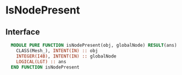# IsNodePresent

## Interface

```fortran
  MODULE PURE FUNCTION isNodePresent(obj, globalNode) RESULT(ans)
    CLASS(Mesh_), INTENT(IN) :: obj
    INTEGER(I4B), INTENT(IN) :: globalNode
    LOGICAL(LGT) :: ans
  END FUNCTION isNodePresent
```
